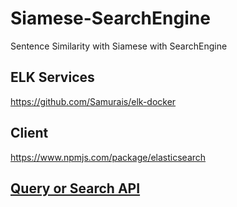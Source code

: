 # Siamese-SearchEngine
Sentence Similarity with Siamese  with SearchEngine

## ELK Services
https://github.com/Samurais/elk-docker

## Client
https://www.npmjs.com/package/elasticsearch

## [Query or Search API](https://www.elastic.co/guide/en/elasticsearch/reference/current/query-filter-context.html)

